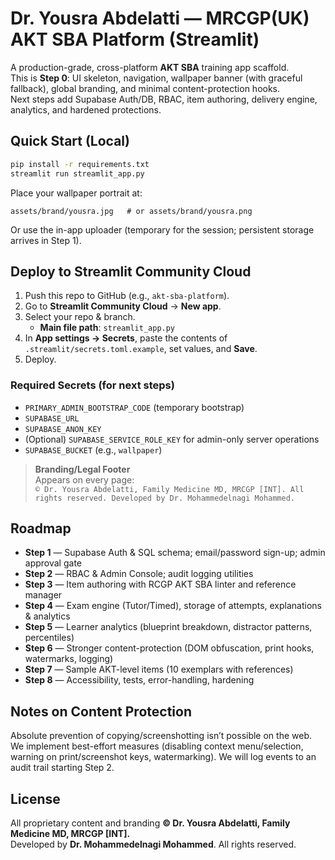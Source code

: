 # Dr. Yousra Abdelatti — MRCGP(UK) AKT SBA Platform (Streamlit)

A production-grade, cross-platform **AKT SBA** training app scaffold.  
This is **Step 0**: UI skeleton, navigation, wallpaper banner (with graceful fallback), global branding, and minimal content-protection hooks.  
Next steps add Supabase Auth/DB, RBAC, item authoring, delivery engine, analytics, and hardened protections.

## Quick Start (Local)

```bash
pip install -r requirements.txt
streamlit run streamlit_app.py
```

Place your wallpaper portrait at:
```
assets/brand/yousra.jpg   # or assets/brand/yousra.png
```
Or use the in-app uploader (temporary for the session; persistent storage arrives in Step 1).

## Deploy to Streamlit Community Cloud

1. Push this repo to GitHub (e.g., `akt-sba-platform`).
2. Go to **Streamlit Community Cloud** → **New app**.
3. Select your repo & branch.  
   - **Main file path**: `streamlit_app.py`
4. In **App settings → Secrets**, paste the contents of `.streamlit/secrets.toml.example`, set values, and **Save**.
5. Deploy.

### Required Secrets (for next steps)
- `PRIMARY_ADMIN_BOOTSTRAP_CODE` (temporary bootstrap)
- `SUPABASE_URL`
- `SUPABASE_ANON_KEY`
- (Optional) `SUPABASE_SERVICE_ROLE_KEY` for admin-only server operations
- `SUPABASE_BUCKET` (e.g., `wallpaper`)

> **Branding/Legal Footer**  
> Appears on every page:  
> `© Dr. Yousra Abdelatti, Family Medicine MD, MRCGP [INT]. All rights reserved. Developed by Dr. Mohammedelnagi Mohammed.`

## Roadmap

- **Step 1** — Supabase Auth & SQL schema; email/password sign-up; admin approval gate  
- **Step 2** — RBAC & Admin Console; audit logging utilities  
- **Step 3** — Item authoring with RCGP AKT SBA linter and reference manager  
- **Step 4** — Exam engine (Tutor/Timed), storage of attempts, explanations & analytics  
- **Step 5** — Learner analytics (blueprint breakdown, distractor patterns, percentiles)  
- **Step 6** — Stronger content-protection (DOM obfuscation, print hooks, watermarks, logging)  
- **Step 7** — Sample AKT-level items (10 exemplars with references)  
- **Step 8** — Accessibility, tests, error-handling, hardening

## Notes on Content Protection

Absolute prevention of copying/screenshotting isn’t possible on the web. We implement best-effort measures (disabling context menu/selection, warning on print/screenshot keys, watermarking). We will log events to an audit trail starting Step 2.

## License

All proprietary content and branding **© Dr. Yousra Abdelatti, Family Medicine MD, MRCGP [INT].**  
Developed by **Dr. Mohammedelnagi Mohammed**. All rights reserved.
